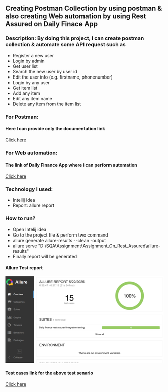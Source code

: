 ## Creating Postman Collection by using postman & also creating Web automation by using Rest Assured on Daily Finace App
### Description: By doing this project, I can create postman collection & automate some API request such as
- Register a new user
- Login by admin
- Get user list
- Search the new user by user id
- Edit the user info (e.g. firstname, phonenumber)
- Login by any user
- Get item list
- Add any item
- Edit any item name
- Delete any item from the item list

### For Postman: 
#### Here I can provide only the documentation link
[Click here](https://l.facebook.com/l.php?u=https%3A%2F%2Fdocumenter.getpostman.com%2Fview%2F39893426%2F2sB2j98p3C%3Ffbclid%3DIwZXh0bgNhZW0CMTAAYnJpZBExRnlYNnVFWUZnUnJhTWtCbQEea1Tn_1MEu_IUZH-2AAXiSeyKJxwfXj6wUXyZ0DKlskMOsqGJ1noIp9R4HLo_aem_BF9dj-RnRO23BNxlt3TZ2g&h=AT2-b6WNJihAxogGsfjGwyFdAROvUbHcl5iR1wc8v_Vci1reJcIDIMFUAz4T0Tjvqo9bZe8ThFDd_UT6kTXcYpHiHy2AOjdqm_Xevo5BhILouNuNLL90PtycXUo3gqtXF4Eqdg)

### For Web automation: 
#### The link of Daily Finance App where i can perform automation
[Click here](https://dailyfinance.roadtocareer.net/)
### Technology I used:
- Intellij Idea
- Report: allure report

### How to run?
- Open Intelij idea
- Go to the project file & perform two command 
- allure generate allure-results --clean -output
- allure serve "D:\SQA\Assignment\Assignment_On_Rest_Assured\allure-results\" 
- Finally report will be generated

#### Allure Test report
![image alt](https://github.com/hasiroy879/Web_Automation_On_Rest_Assured/blob/main/allure.png?raw=true)

#### Test cases link for the above test senario
[Click here](https://docs.google.com/spreadsheets/d/1VwrbxZIA6RDzmbxecSjWXGIinzxKb_c3/edit?usp=sharing&ouid=108828473512528251679&rtpof=true&sd=true)
